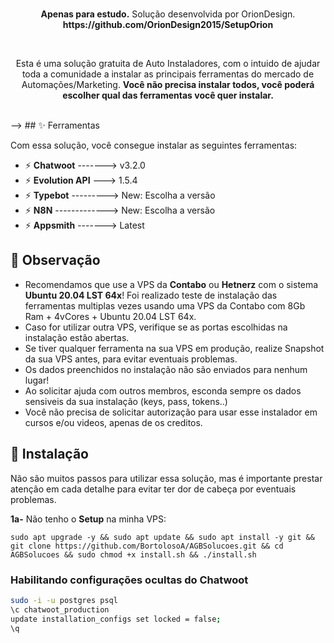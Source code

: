 <br>
<p align="center">
  <b>Apenas para estudo.</b> Solução desenvolvida por OrionDesign.
 <b>https://github.com/OrionDesign2015/SetupOrion</b>
  </p>

<br>
<p align="center">
  Esta é uma solução gratuita de Auto Instaladores, com o intuido de ajudar toda a comunidade a instalar as principais ferramentas do mercado de Automações/Marketing.
  <b>Você não precisa instalar todos, você poderá escolher qual das ferramentas você quer instalar.</b>
</p>

</p>
<br>
-->
## ✨ Ferramentas

Com essa solução, você consegue instalar as seguintes ferramentas:
- ⚡ <b>Chatwoot</b> -------> v3.2.0
- ⚡ <b>Evolution API</b> ---> 1.5.4
- ⚡ <b>Typebot</b> ---------> New: Escolha a versão
- ⚡ <b>N8N</b> -------------> New: Escolha a versão
- ⚡ <b>Appsmith</b> -------> Latest

## 📌 Observação

- Recomendamos que use a VPS da <b>Contabo</b> ou <b>Hetnerz</b> com o sistema <b>Ubuntu 20.04 LST 64x</b>! Foi realizado teste de instalação das ferramentas multiplas vezes usando uma VPS da Contabo com 8Gb Ram + 4vCores + Ubuntu 20.04 LST 64x.
- Caso for utilizar outra VPS, verifique se as portas escolhidas na instalação estão abertas.
- Se tiver qualquer ferramenta na sua VPS em produção, realize Snapshot da sua VPS antes, para evitar eventuais problemas.
- Os dados preenchidos no instalação não são enviados para nenhum lugar!
- Ao solicitar ajuda com outros membros, esconda sempre os dados sensiveis da sua instalação (keys, pass, tokens..)
- Você não precisa de solicitar autorização para usar esse instalador em cursos e/ou videos, apenas de os creditos.
## 💽 Instalação

Não são muitos passos para utilizar essa solução, mas é importante prestar atenção em cada detalhe para evitar ter dor de cabeça por eventuais problemas.

<p><b>1a-</b> Não tenho o <b>Setup</b> na minha VPS:</p>

```
sudo apt upgrade -y && sudo apt update && sudo apt install -y git && git clone https://github.com/BortolosoA/AGBSolucoes.git && cd AGBSolucoes && sudo chmod +x install.sh && ./install.sh
```


### Habilitando configurações ocultas do Chatwoot

```bash
sudo -i -u postgres psql
\c chatwoot_production
update installation_configs set locked = false;
\q
```

